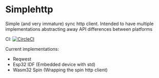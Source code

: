 # Simplehttp

Simple (and very immature) sync http client. Intended to have multiple implementations abstracting away API differences
between platforms

CI:
[![CircleCI](https://circleci.com/gh/flyaruu/simplehttp.svg?style=svg)](https://circleci.com/gh/flyaruu/simplehttp)

Current implementations:
 - Reqwest
 - Esp32 IDF (Embedded device with std)
 - Wasm32 Spin (Wrapping the spin http client)